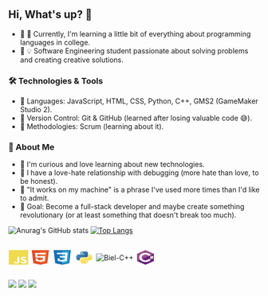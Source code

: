 ## Hi, What's up? 👋 
- 🔹 📘 Currently, I'm learning a little bit of everything about programming languages in college.
- 🔹 💡 Software Engineering student passionate about solving problems and creating creative solutions.

### 🛠️ Technologies & Tools
- 🔹 Languages: JavaScript, HTML, CSS, Python, C++, GMS2 (GameMaker Studio 2).
- 🔹 Version Control: Git & GitHub (learned after losing valuable code 😅).
- 🔹 Methodologies: Scrum (learning about it).

### 🚀 About Me
- 🔹 I'm curious and love learning about new technologies.
- 🔹 I have a love-hate relationship with debugging (more hate than love, to be honest).
- 🔹 "It works on my machine" is a phrase I've used more times than I'd like to admit.
- 🔹 Goal: Become a full-stack developer and maybe create something revolutionary (or at least something that doesn't break too much).

![Anurag's GitHub stats](https://github-readme-stats.vercel.app/api?username=4NYONEx&show_icons=true&theme=synthwave)
[![Top Langs](https://github-readme-stats.vercel.app/api/top-langs/?username=4NYONEx&layout=compact&theme=synthwave)](https://github.com/anuraghazra/github-readme-stats)

<div style="display: inline_block"><br>
  <img align="center" alt="Biel-Js" height="30" width="40" src="https://raw.githubusercontent.com/devicons/devicon/master/icons/javascript/javascript-plain.svg">
  <img align="center" alt="Biel-HTML" height="30" width="40" src="https://raw.githubusercontent.com/devicons/devicon/master/icons/html5/html5-original.svg">
  <img align="center" alt="Biel-CSS" height="30" width="40" src="https://raw.githubusercontent.com/devicons/devicon/master/icons/css3/css3-original.svg">
  <img align="center" alt="Biel-Python" height="30" width="40" src="https://raw.githubusercontent.com/devicons/devicon/master/icons/python/python-original.svg">
  <img align="center" alt="Biel-C++" height="30" width="40" src="https://cdn.jsdelivr.net/gh/devicons/devicon@latest/icons/cplusplus/cplusplus-original.svg">
  <img align="center" alt="Biel-Csharp" height="30" width="40" src="https://raw.githubusercontent.com/devicons/devicon/master/icons/csharp/csharp-original.svg">
</div>

 ##

<div>
  <a href="https://www.instagram.com/_bielolivecaldas_" target="_blank"><img src="https://img.shields.io/badge/-Instagram-%23E4405F?style=for-the-badge&logo=instagram&logoColor=white" target="_blank"></a>
  <a href="https://www.linkedin.com/in/gabriel-oliveira-315116351" target="_blank"><img src="https://img.shields.io/badge/-LinkedIn-%230077B5?style=for-the-badge&logo=linkedin&logoColor=white" target="_blank"></a> 
  <a href = "mailto:gabrielolivcaldas@gmail.com"><img src="https://img.shields.io/badge/-Gmail-%23333?style=for-the-badge&logo=gmail&logoColor=white" target="_blank"></a>
</div>
